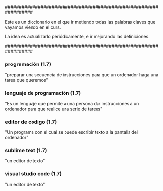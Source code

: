 ##################################################################

Este es un diccionario en el que ir metiendo todas las palabras claves que vayamos viendo en el curs.

La idea es actualizarlo periódicamente, e ir mejorando las definiciones.

##################################################################

### programación (1.7)
"preparar una secuencia de instrucciones para que un ordenador haga una tarea que queremos"
### lenguaje de programación (1.7)
"Es un lenguaje que permite a una persona dar instrucciones a un ordenador para que realice una serie de tareas"
### editor de codigo (1.7) 
"Un programa con el cual se puede escribir texto a la pantalla del ordenador"
### sublime text (1.7)
"un editor de texto"
### visual studio code (1.7)
"un editor de texto"
